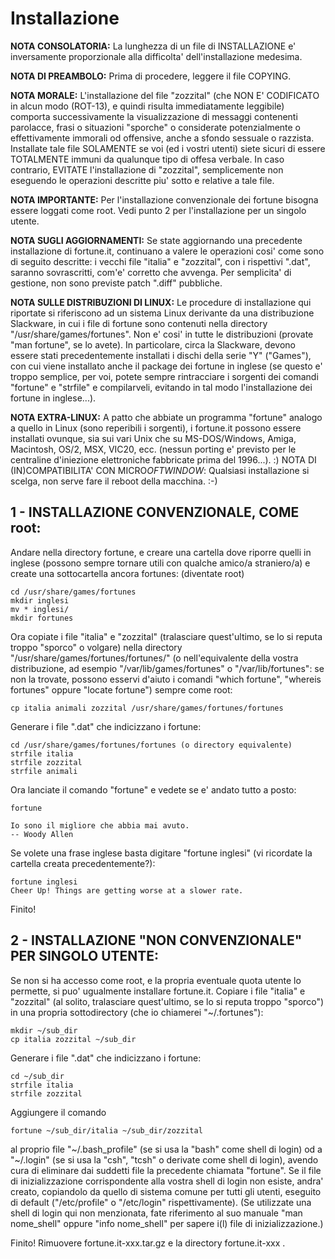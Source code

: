 # Installazione

**NOTA CONSOLATORIA:** La lunghezza di un file di INSTALLAZIONE e' inversamente proporzionale alla difficolta' dell'installazione medesima.

**NOTA DI PREAMBOLO:** Prima di procedere, leggere il file COPYING.

**NOTA MORALE:** L'installazione del file "zozzital" (che NON E' CODIFICATO in alcun modo (ROT-13), e quindi risulta immediatamente leggibile) comporta successivamente la visualizzazione di messaggi contenenti parolacce, frasi o situazioni "sporche" o considerate potenzialmente o effettivamente immorali od offensive, anche a sfondo sessuale o razzista. Installate tale file SOLAMENTE se voi (ed i vostri utenti) siete sicuri di essere TOTALMENTE immuni da qualunque tipo di offesa verbale. In caso contrario, EVITATE l'installazione di "zozzital", semplicemente non eseguendo le operazioni descritte piu' sotto e relative a tale file.

**NOTA IMPORTANTE:** Per l'installazione convenzionale dei fortune bisogna essere loggati come root. Vedi punto 2 per l'installazione per un singolo utente.

**NOTA SUGLI AGGIORNAMENTI:** Se state aggiornando una precedente installazione di fortune.it, continuano a valere le operazioni cosi' come sono di seguito descritte: i vecchi file "italia" e "zozzital", con i rispettivi ".dat", saranno sovrascritti, com'e' corretto che avvenga. Per semplicita' di gestione, non sono previste patch ".diff" pubbliche.

**NOTA SULLE DISTRIBUZIONI DI LINUX:** Le procedure di installazione qui riportate si riferiscono ad un sistema Linux derivante da una distribuzione Slackware, in cui i file di fortune sono contenuti nella directory "/usr/share/games/fortunes". Non e' cosi' in tutte le distribuzioni (provate "man fortune", se lo avete). In particolare, circa la Slackware, devono essere stati precedentemente installati i dischi della serie "Y" ("Games"), con cui viene installato anche il package dei fortune in inglese (se questo e' troppo semplice, per voi, potete sempre rintracciare i sorgenti dei comandi "fortune" e "strfile" e compilarveli, evitando in tal modo l'installazione dei fortune in inglese...).

**NOTA EXTRA-LINUX:** A patto che abbiate un programma "fortune" analogo a quello in Linux (sono reperibili i sorgenti), i fortune.it possono essere installati ovunque, sia sui vari Unix che su MS-DOS/Windows, Amiga, Macintosh, OS/2, MSX, VIC20, ecc. (nessun porting e' previsto per le centraline d'iniezione elettroniche fabbricate prima del 1996...). :) NOTA DI (IN)COMPATIBILITA' CON MICRO$OFT WINDOW$: Qualsiasi installazione si scelga, non serve fare il reboot della macchina. :-)


## 1 - INSTALLAZIONE CONVENZIONALE, COME root:

Andare nella directory fortune, e creare una cartella dove riporre quelli in inglese (possono sempre tornare utili con qualche amico/a straniero/a) e create una sottocartella ancora fortunes: (diventate root)

    cd /usr/share/games/fortunes
    mkdir inglesi
    mv * inglesi/
    mkdir fortunes

Ora copiate i file "italia" e "zozzital" (tralasciare quest'ultimo, se lo si reputa troppo "sporco" o volgare) nella directory "/usr/share/games/fortunes/fortunes/" (o nell'equivalente della vostra distribuzione, ad esempio "/var/lib/games/fortunes" o "/var/lib/fortunes": se non la trovate, possono esservi d'aiuto i comandi "which fortune", "whereis fortunes" oppure "locate fortune") sempre come root:

    cp italia animali zozzital /usr/share/games/fortunes/fortunes

Generare i file ".dat" che indicizzano i fortune:

    cd /usr/share/games/fortunes/fortunes (o directory equivalente)
    strfile italia
    strfile zozzital
    strfile animali

Ora lanciate il comando "fortune" e vedete se e' andato tutto a posto:

    fortune
    
    Io sono il migliore che abbia mai avuto.
    -- Woody Allen

Se volete una frase inglese basta digitare "fortune inglesi" (vi ricordate la cartella creata precedentemente?):

    fortune inglesi
    Cheer Up! Things are getting worse at a slower rate.

Finito!

## 2 - INSTALLAZIONE "NON CONVENZIONALE" PER SINGOLO UTENTE:

Se non si ha accesso come root, e la propria eventuale quota utente lo permette, si puo' ugualmente installare fortune.it. Copiare i file "italia" e "zozzital" (al solito, tralasciare quest'ultimo, se lo si reputa troppo "sporco") in una propria sottodirectory (che io chiamerei "~/.fortunes"):

    mkdir ~/sub_dir
    cp italia zozzital ~/sub_dir

Generare i file ".dat" che indicizzano i fortune:

    cd ~/sub_dir
    strfile italia
    strfile zozzital

Aggiungere il comando

    fortune ~/sub_dir/italia ~/sub_dir/zozzital

al proprio file "~/.bash_profile" (se si usa la "bash" come shell di login) od a "~/.login" (se si usa la "csh", "tcsh" o derivate come shell di login), avendo cura di eliminare dai suddetti file la precedente chiamata "fortune". Se il file di inizializzazione corrispondente alla vostra shell di login non esiste, andra' creato, copiandolo da quello di sistema comune per tutti gli utenti, eseguito di default ("/etc/profile" o "/etc/login" rispettivamente). (Se utilizzate una shell di login qui non menzionata, fate riferimento al suo manuale "man nome_shell" oppure "info nome_shell" per sapere i(l) file di inizializzazione.)

Finito! Rimuovere fortune.it-xxx.tar.gz e la directory fortune.it-xxx . 
